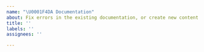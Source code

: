 ```yaml
---
name: "\U0001F4DA Documentation"
about: Fix errors in the existing documentation, or create new content !
title: ''
labels: ''
assignees: ''

---
```


<!--- (A clear and concise description of what the issue is.)

(Write your answer here.)  --->

